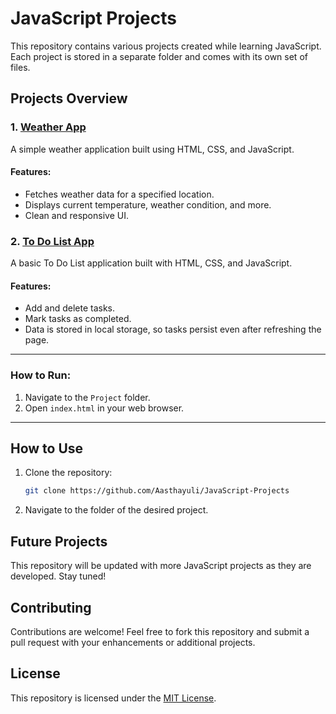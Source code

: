 # JavaScript Projects

This repository contains various projects created while learning JavaScript. Each project is stored in a separate folder and comes with its own set of files.

## Projects Overview

### 1. [Weather App](./WeatherApp/)

A simple weather application built using HTML, CSS, and JavaScript.

#### Features:

- Fetches weather data for a specified location.
- Displays current temperature, weather condition, and more.
- Clean and responsive UI.

### 2. [To Do List App](./ToDoListApp/)

A basic To Do List application built with HTML, CSS, and JavaScript.

#### Features:

- Add and delete tasks.
- Mark tasks as completed.
- Data is stored in local storage, so tasks persist even after refreshing the page.

---

### How to Run:

1. Navigate to the `Project` folder.
2. Open `index.html` in your web browser.

---

## How to Use

1. Clone the repository:
   ```bash
   git clone https://github.com/Aasthayuli/JavaScript-Projects
   ```
2. Navigate to the folder of the desired project.

## Future Projects

This repository will be updated with more JavaScript projects as they are developed. Stay tuned!

## Contributing

Contributions are welcome! Feel free to fork this repository and submit a pull request with your enhancements or additional projects.

## License

This repository is licensed under the [MIT License]().
